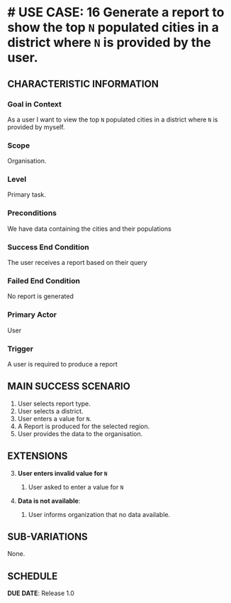 # # USE CASE: 16 Generate a report to show the top `N` populated cities in a district where `N` is provided by the user.

## CHARACTERISTIC INFORMATION

### Goal in Context

As a user I want to view the top `N` populated cities in a district where `N` is provided by myself.

### Scope

Organisation.

### Level

Primary task.

### Preconditions

We have data containing the cities and their populations

### Success End Condition

The user receives a report based on their query

### Failed End Condition

No report is generated

### Primary Actor

User

### Trigger

A user is required to produce a report

## MAIN SUCCESS SCENARIO

1. User selects report type.
2. User selects a district.
3. User enters a value for `N`.
4. A Report is produced for the selected region.
5. User provides the data to the organisation.


## EXTENSIONS

3. **User enters invalid value for `N`**
   1. User asked to enter a value for `N`

4. **Data is not available**:  
   1. User informs organization that no data available.


## SUB-VARIATIONS

None.

## SCHEDULE

**DUE DATE**: Release 1.0